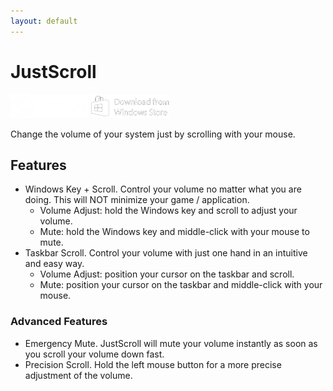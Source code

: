 ```yaml
---
layout: default
---
```


# JustScroll

[![Steam](/assets/img/logo-steam-small.png)](https://store.steampowered.com/app/2675800/JustScroll/)   [![Microsoft Store](/assets/img/logo-winstore-small.png)](https://store.steampowered.com/app/2675800/JustScroll/)

Change the volume of your system just by scrolling with your mouse.


## Features
- Windows Key + Scroll. Control your volume no matter what you are doing. This will NOT minimize your game / application.
	- Volume Adjust: hold the Windows key and scroll to adjust your volume.
	- Mute: hold the Windows key and middle-click with your mouse to mute.
- Taskbar Scroll. Control your volume with just one hand in an intuitive and easy way.
	- Volume Adjust: position your cursor on the taskbar and scroll.
	- Mute: position your cursor on the taskbar and middle-click with your mouse.
	
### Advanced Features
- Emergency Mute. JustScroll will mute your volume instantly as soon as you scroll your volume down fast.
- Precision Scroll. Hold the left mouse button for a more precise adjustment of the volume.
